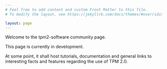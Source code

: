```yaml
---
# Feel free to add content and custom Front Matter to this file.
# To modify the layout, see https://jekyllrb.com/docs/themes/#overriding-theme-defaults

layout: page
---
```


Welcome to the tpm2-software community page.

This page is currently in development.

At some point, it shall host tutorials, documentation and general links to
interesting facts and features regarding the use of TPM 2.0.
